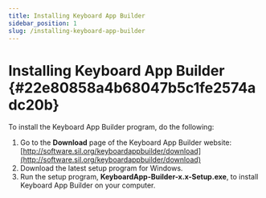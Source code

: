 ```yaml
---
title: Installing Keyboard App Builder
sidebar_position: 1
slug: /installing-keyboard-app-builder
---
```


# Installing Keyboard App Builder {#22e80858a4b68047b5c1fe2574adc20b}

To install the Keyboard App Builder program, do the following:

1. Go to the **Download** page of the Keyboard App Builder website: [http://software.sil.org/keyboardappbuilder/download](http://software.sil.org/keyboardappbuilder/download)
2. Download the latest setup program for Windows.
3. Run the setup program, **KeyboardApp-Builder-x.x-Setup.exe**, to install Keyboard App Builder on your computer.
